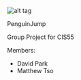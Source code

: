 ![alt tag](https://raw.githubusercontent.com/seungprk/PenguinJump/master/Art/appicon/appicon128.png) 

PenguinJump 

Group Project for CIS55

Members:
* David Park
* Matthew Tso
